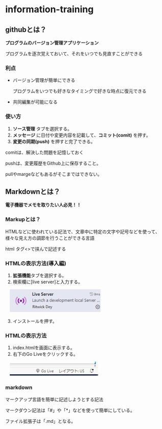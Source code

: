 # information-training

## githubとは？

**プログラムのバージョン管理アプリケーション**

プログラムを逐次覚えておいて、それをいつでも見直すことができる

### 利点
* バージョン管理が簡単にできる

    プログラムをいつでも好きなタイミングで好きな時点に復元できる

* 共同編集が可能になる

### 使い方
1. **ソース管理** タブを選択する。
2. **メッセージ** に日付や変更内容を記載して、**コミット(comit)** を押す。
3. **変更の同期(push)** を押すと完了できる。

comitは、解決した問題を記憶しておく

pushは、変更履歴をGithub上に保存すること。

pullやmargeなどもあるがそこまではできない。

## Markdownとは？

**電子機器でメモを取りたい人必見！！**

### Markupとは？

HTMLなどに使われている記法で、文章中に特定の文字や記号などを使って、様々な見え方の調節を行うことができる言語

html タグ<>で挟んで記述する

### HTMLの表示方法(導入編)
1. **拡張機能**タブを選択する。
2. 検索欄に[live server]と入力する。

　![alt text](image-1.png)

3. インストールを押す。

### HTMLの表示方法
1. index.htmlを画面に表示する。
2. 右下のGo Liveをクリックする。

　![alt text](image-2.png)

### markdown

マークアップ言語を簡単に記述しようとする記法

マークダウン記法は「#」や「*」などを使って簡単にしている。

ファイル拡張子は「.md」となる。